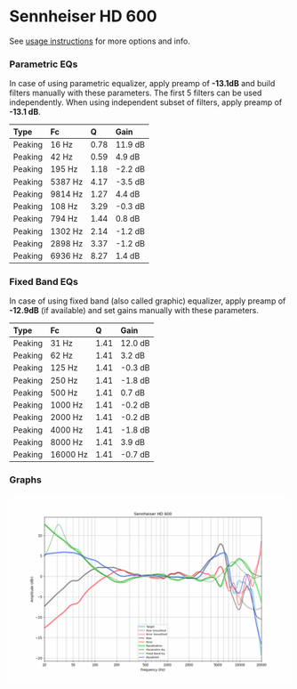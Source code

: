 # Sennheiser HD 600
See [usage instructions](https://github.com/jaakkopasanen/AutoEq#usage) for more options and info.

### Parametric EQs
In case of using parametric equalizer, apply preamp of **-13.1dB** and build filters manually
with these parameters. The first 5 filters can be used independently.
When using independent subset of filters, apply preamp of **-13.1 dB**.

| Type    | Fc      |    Q | Gain    |
|:--------|:--------|:-----|:--------|
| Peaking | 16 Hz   | 0.78 | 11.9 dB |
| Peaking | 42 Hz   | 0.59 | 4.9 dB  |
| Peaking | 195 Hz  | 1.18 | -2.2 dB |
| Peaking | 5387 Hz | 4.17 | -3.5 dB |
| Peaking | 9814 Hz | 1.27 | 4.4 dB  |
| Peaking | 108 Hz  | 3.29 | -0.3 dB |
| Peaking | 794 Hz  | 1.44 | 0.8 dB  |
| Peaking | 1302 Hz | 2.14 | -1.2 dB |
| Peaking | 2898 Hz | 3.37 | -1.2 dB |
| Peaking | 6936 Hz | 8.27 | 1.4 dB  |

### Fixed Band EQs
In case of using fixed band (also called graphic) equalizer, apply preamp of **-12.9dB**
(if available) and set gains manually with these parameters.

| Type    | Fc       |    Q | Gain    |
|:--------|:---------|:-----|:--------|
| Peaking | 31 Hz    | 1.41 | 12.0 dB |
| Peaking | 62 Hz    | 1.41 | 3.2 dB  |
| Peaking | 125 Hz   | 1.41 | -0.3 dB |
| Peaking | 250 Hz   | 1.41 | -1.8 dB |
| Peaking | 500 Hz   | 1.41 | 0.7 dB  |
| Peaking | 1000 Hz  | 1.41 | -0.2 dB |
| Peaking | 2000 Hz  | 1.41 | -0.2 dB |
| Peaking | 4000 Hz  | 1.41 | -1.8 dB |
| Peaking | 8000 Hz  | 1.41 | 3.9 dB  |
| Peaking | 16000 Hz | 1.41 | -0.7 dB |

### Graphs
![](./Sennheiser%20HD%20600.png)